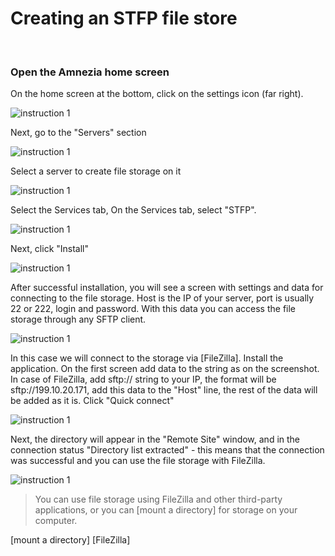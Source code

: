 # Creating an STFP file store


&nbsp;

### Open the Amnezia home screen

On the home screen at the bottom, click on the settings icon (far right).

![instruction 1](https://raw.githubusercontent.com/Aftershock669/amnezia-open-docs/master/docs/ru/instructions/24_stfp/img/stfp_en_1.png)

Next, go to the "Servers" section

![instruction 1](https://raw.githubusercontent.com/Aftershock669/amnezia-open-docs/master/docs/ru/instructions/24_stfp/img/stfp_en_2.png)

Select a server to create file storage on it

![instruction 1](https://raw.githubusercontent.com/Aftershock669/amnezia-open-docs/master/docs/ru/instructions/24_stfp/img/stfp_en_3.png)


Select the Services tab, 
On the Services tab, select "STFP".

![instruction 1](https://raw.githubusercontent.com/Aftershock669/amnezia-open-docs/master/docs/ru/instructions/24_stfp/img/stfp_en_4.png)


Next, click "Install"

![instruction 1](https://raw.githubusercontent.com/Aftershock669/amnezia-open-docs/master/docs/ru/instructions/24_stfp/img/stfp_en_5.png)

After successful installation, you will see a screen with settings and data for connecting to the file storage. 
Host is the IP of your server, port is usually 22 or 222, login and password.  With this data you can access the 
file storage through any SFTP client.

![instruction 1](https://raw.githubusercontent.com/Aftershock669/amnezia-open-docs/master/docs/ru/instructions/24_stfp/img/stfp_en_6.png)

In this case we will connect to the storage via [FileZilla]. 
Install the application. On the first screen add data to the string as on the screenshot. 
In case of FileZilla, add sftp:// string to your IP, the format will be sftp://199.10.20.171, add this data to the 
"Host" line, the rest of the data will be added as it is. Click "Quick connect"
  
![instruction 1](https://raw.githubusercontent.com/Aftershock669/amnezia-open-docs/master/docs/ru/instructions/24_stfp/img/stfp_en_7.png)

Next, the directory will appear in the "Remote Site" window, and in the connection status "Directory list 
extracted" - this means that the connection was successful and you can use the file storage with FileZilla. 

![instruction 1](https://raw.githubusercontent.com/Aftershock669/amnezia-open-docs/master/docs/ru/instructions/24_stfp/img/stfp_en_8.png)

> You can use file storage using FileZilla and other third-party applications, or you can [mount a directory] for storage on your computer. 

[amnezia-site-ext-link]: https://amnezia-web-nx1r.vercel.app
[about-int-link]: /about
[mount a directory]
[FileZilla]